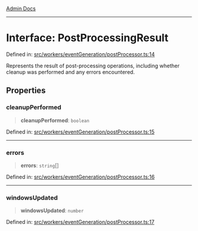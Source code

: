 [Admin Docs](/)

***

# Interface: PostProcessingResult

Defined in: [src/workers/eventGeneration/postProcessor.ts:14](https://github.com/Sourya07/talawa-api/blob/ead7a48e0174153214ee7311f8b242ee1c1a12ca/src/workers/eventGeneration/postProcessor.ts#L14)

Represents the result of post-processing operations, including whether cleanup was performed and any errors encountered.

## Properties

### cleanupPerformed

> **cleanupPerformed**: `boolean`

Defined in: [src/workers/eventGeneration/postProcessor.ts:15](https://github.com/Sourya07/talawa-api/blob/ead7a48e0174153214ee7311f8b242ee1c1a12ca/src/workers/eventGeneration/postProcessor.ts#L15)

***

### errors

> **errors**: `string`[]

Defined in: [src/workers/eventGeneration/postProcessor.ts:16](https://github.com/Sourya07/talawa-api/blob/ead7a48e0174153214ee7311f8b242ee1c1a12ca/src/workers/eventGeneration/postProcessor.ts#L16)

***

### windowsUpdated

> **windowsUpdated**: `number`

Defined in: [src/workers/eventGeneration/postProcessor.ts:17](https://github.com/Sourya07/talawa-api/blob/ead7a48e0174153214ee7311f8b242ee1c1a12ca/src/workers/eventGeneration/postProcessor.ts#L17)
